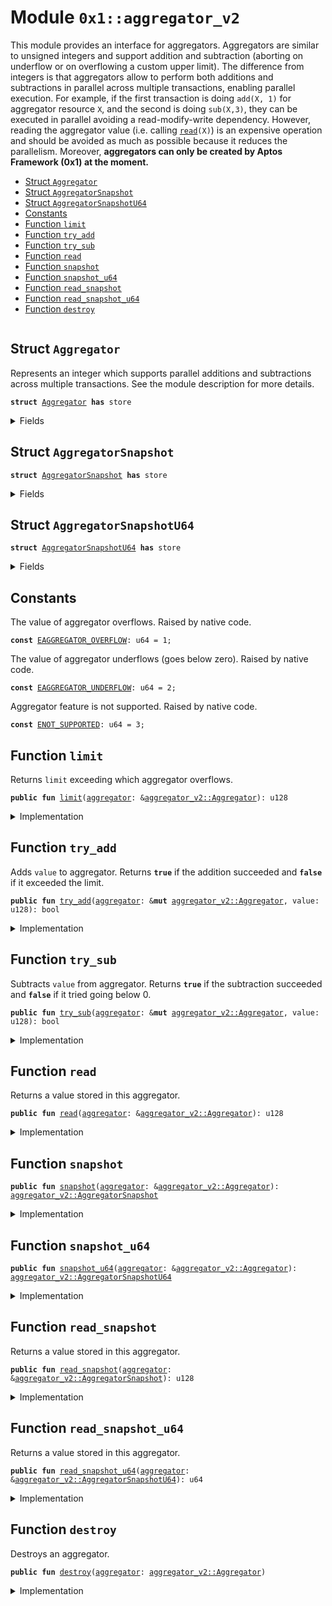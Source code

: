 
<a name="0x1_aggregator_v2"></a>

# Module `0x1::aggregator_v2`

This module provides an interface for aggregators. Aggregators are similar to
unsigned integers and support addition and subtraction (aborting on underflow
or on overflowing a custom upper limit). The difference from integers is that
aggregators allow to perform both additions and subtractions in parallel across
multiple transactions, enabling parallel execution. For example, if the first
transaction is doing <code>add(X, 1)</code> for aggregator resource <code>X</code>, and the second
is doing <code>sub(X,3)</code>, they can be executed in parallel avoiding a read-modify-write
dependency.
However, reading the aggregator value (i.e. calling <code><a href="aggregator_v2.md#0x1_aggregator_v2_read">read</a>(X)</code>) is an expensive
operation and should be avoided as much as possible because it reduces the
parallelism. Moreover, **aggregators can only be created by Aptos Framework (0x1)
at the moment.**


-  [Struct `Aggregator`](#0x1_aggregator_v2_Aggregator)
-  [Struct `AggregatorSnapshot`](#0x1_aggregator_v2_AggregatorSnapshot)
-  [Struct `AggregatorSnapshotU64`](#0x1_aggregator_v2_AggregatorSnapshotU64)
-  [Constants](#@Constants_0)
-  [Function `limit`](#0x1_aggregator_v2_limit)
-  [Function `try_add`](#0x1_aggregator_v2_try_add)
-  [Function `try_sub`](#0x1_aggregator_v2_try_sub)
-  [Function `read`](#0x1_aggregator_v2_read)
-  [Function `snapshot`](#0x1_aggregator_v2_snapshot)
-  [Function `snapshot_u64`](#0x1_aggregator_v2_snapshot_u64)
-  [Function `read_snapshot`](#0x1_aggregator_v2_read_snapshot)
-  [Function `read_snapshot_u64`](#0x1_aggregator_v2_read_snapshot_u64)
-  [Function `destroy`](#0x1_aggregator_v2_destroy)


<pre><code></code></pre>



<a name="0x1_aggregator_v2_Aggregator"></a>

## Struct `Aggregator`

Represents an integer which supports parallel additions and subtractions
across multiple transactions. See the module description for more details.


<pre><code><b>struct</b> <a href="aggregator_v2.md#0x1_aggregator_v2_Aggregator">Aggregator</a> <b>has</b> store
</code></pre>



<details>
<summary>Fields</summary>


<dl>
<dt>
<code>value: u128</code>
</dt>
<dd>

</dd>
<dt>
<code>limit: u128</code>
</dt>
<dd>

</dd>
</dl>


</details>

<a name="0x1_aggregator_v2_AggregatorSnapshot"></a>

## Struct `AggregatorSnapshot`



<pre><code><b>struct</b> <a href="aggregator_v2.md#0x1_aggregator_v2_AggregatorSnapshot">AggregatorSnapshot</a> <b>has</b> store
</code></pre>



<details>
<summary>Fields</summary>


<dl>
<dt>
<code>value: u128</code>
</dt>
<dd>

</dd>
</dl>


</details>

<a name="0x1_aggregator_v2_AggregatorSnapshotU64"></a>

## Struct `AggregatorSnapshotU64`



<pre><code><b>struct</b> <a href="aggregator_v2.md#0x1_aggregator_v2_AggregatorSnapshotU64">AggregatorSnapshotU64</a> <b>has</b> store
</code></pre>



<details>
<summary>Fields</summary>


<dl>
<dt>
<code>value: u64</code>
</dt>
<dd>

</dd>
</dl>


</details>

<a name="@Constants_0"></a>

## Constants


<a name="0x1_aggregator_v2_EAGGREGATOR_OVERFLOW"></a>

The value of aggregator overflows. Raised by native code.


<pre><code><b>const</b> <a href="aggregator_v2.md#0x1_aggregator_v2_EAGGREGATOR_OVERFLOW">EAGGREGATOR_OVERFLOW</a>: u64 = 1;
</code></pre>



<a name="0x1_aggregator_v2_EAGGREGATOR_UNDERFLOW"></a>

The value of aggregator underflows (goes below zero). Raised by native code.


<pre><code><b>const</b> <a href="aggregator_v2.md#0x1_aggregator_v2_EAGGREGATOR_UNDERFLOW">EAGGREGATOR_UNDERFLOW</a>: u64 = 2;
</code></pre>



<a name="0x1_aggregator_v2_ENOT_SUPPORTED"></a>

Aggregator feature is not supported. Raised by native code.


<pre><code><b>const</b> <a href="aggregator_v2.md#0x1_aggregator_v2_ENOT_SUPPORTED">ENOT_SUPPORTED</a>: u64 = 3;
</code></pre>



<a name="0x1_aggregator_v2_limit"></a>

## Function `limit`

Returns <code>limit</code> exceeding which aggregator overflows.


<pre><code><b>public</b> <b>fun</b> <a href="aggregator_v2.md#0x1_aggregator_v2_limit">limit</a>(<a href="aggregator.md#0x1_aggregator">aggregator</a>: &<a href="aggregator_v2.md#0x1_aggregator_v2_Aggregator">aggregator_v2::Aggregator</a>): u128
</code></pre>



<details>
<summary>Implementation</summary>


<pre><code><b>public</b> <b>fun</b> <a href="aggregator_v2.md#0x1_aggregator_v2_limit">limit</a>(<a href="aggregator.md#0x1_aggregator">aggregator</a>: &<a href="aggregator_v2.md#0x1_aggregator_v2_Aggregator">Aggregator</a>): u128 {
    <a href="aggregator.md#0x1_aggregator">aggregator</a>.limit
}
</code></pre>



</details>

<a name="0x1_aggregator_v2_try_add"></a>

## Function `try_add`

Adds <code>value</code> to aggregator.
Returns <code><b>true</b></code> if the addition succeeded and <code><b>false</b></code> if it exceeded the limit.


<pre><code><b>public</b> <b>fun</b> <a href="aggregator_v2.md#0x1_aggregator_v2_try_add">try_add</a>(<a href="aggregator.md#0x1_aggregator">aggregator</a>: &<b>mut</b> <a href="aggregator_v2.md#0x1_aggregator_v2_Aggregator">aggregator_v2::Aggregator</a>, value: u128): bool
</code></pre>



<details>
<summary>Implementation</summary>


<pre><code><b>public</b> <b>native</b> <b>fun</b> <a href="aggregator_v2.md#0x1_aggregator_v2_try_add">try_add</a>(<a href="aggregator.md#0x1_aggregator">aggregator</a>: &<b>mut</b> <a href="aggregator_v2.md#0x1_aggregator_v2_Aggregator">Aggregator</a>, value: u128): bool;
</code></pre>



</details>

<a name="0x1_aggregator_v2_try_sub"></a>

## Function `try_sub`

Subtracts <code>value</code> from aggregator.
Returns <code><b>true</b></code> if the subtraction succeeded and <code><b>false</b></code> if it tried going below 0.


<pre><code><b>public</b> <b>fun</b> <a href="aggregator_v2.md#0x1_aggregator_v2_try_sub">try_sub</a>(<a href="aggregator.md#0x1_aggregator">aggregator</a>: &<b>mut</b> <a href="aggregator_v2.md#0x1_aggregator_v2_Aggregator">aggregator_v2::Aggregator</a>, value: u128): bool
</code></pre>



<details>
<summary>Implementation</summary>


<pre><code><b>public</b> <b>native</b> <b>fun</b> <a href="aggregator_v2.md#0x1_aggregator_v2_try_sub">try_sub</a>(<a href="aggregator.md#0x1_aggregator">aggregator</a>: &<b>mut</b> <a href="aggregator_v2.md#0x1_aggregator_v2_Aggregator">Aggregator</a>, value: u128): bool;
</code></pre>



</details>

<a name="0x1_aggregator_v2_read"></a>

## Function `read`

Returns a value stored in this aggregator.


<pre><code><b>public</b> <b>fun</b> <a href="aggregator_v2.md#0x1_aggregator_v2_read">read</a>(<a href="aggregator.md#0x1_aggregator">aggregator</a>: &<a href="aggregator_v2.md#0x1_aggregator_v2_Aggregator">aggregator_v2::Aggregator</a>): u128
</code></pre>



<details>
<summary>Implementation</summary>


<pre><code><b>public</b> <b>native</b> <b>fun</b> <a href="aggregator_v2.md#0x1_aggregator_v2_read">read</a>(<a href="aggregator.md#0x1_aggregator">aggregator</a>: &<a href="aggregator_v2.md#0x1_aggregator_v2_Aggregator">Aggregator</a>): u128;
</code></pre>



</details>

<a name="0x1_aggregator_v2_snapshot"></a>

## Function `snapshot`



<pre><code><b>public</b> <b>fun</b> <a href="aggregator_v2.md#0x1_aggregator_v2_snapshot">snapshot</a>(<a href="aggregator.md#0x1_aggregator">aggregator</a>: &<a href="aggregator_v2.md#0x1_aggregator_v2_Aggregator">aggregator_v2::Aggregator</a>): <a href="aggregator_v2.md#0x1_aggregator_v2_AggregatorSnapshot">aggregator_v2::AggregatorSnapshot</a>
</code></pre>



<details>
<summary>Implementation</summary>


<pre><code><b>public</b> <b>native</b> <b>fun</b> <a href="aggregator_v2.md#0x1_aggregator_v2_snapshot">snapshot</a>(<a href="aggregator.md#0x1_aggregator">aggregator</a>: &<a href="aggregator_v2.md#0x1_aggregator_v2_Aggregator">Aggregator</a>): <a href="aggregator_v2.md#0x1_aggregator_v2_AggregatorSnapshot">AggregatorSnapshot</a>;
</code></pre>



</details>

<a name="0x1_aggregator_v2_snapshot_u64"></a>

## Function `snapshot_u64`



<pre><code><b>public</b> <b>fun</b> <a href="aggregator_v2.md#0x1_aggregator_v2_snapshot_u64">snapshot_u64</a>(<a href="aggregator.md#0x1_aggregator">aggregator</a>: &<a href="aggregator_v2.md#0x1_aggregator_v2_Aggregator">aggregator_v2::Aggregator</a>): <a href="aggregator_v2.md#0x1_aggregator_v2_AggregatorSnapshotU64">aggregator_v2::AggregatorSnapshotU64</a>
</code></pre>



<details>
<summary>Implementation</summary>


<pre><code><b>public</b> <b>native</b> <b>fun</b> <a href="aggregator_v2.md#0x1_aggregator_v2_snapshot_u64">snapshot_u64</a>(<a href="aggregator.md#0x1_aggregator">aggregator</a>: &<a href="aggregator_v2.md#0x1_aggregator_v2_Aggregator">Aggregator</a>): <a href="aggregator_v2.md#0x1_aggregator_v2_AggregatorSnapshotU64">AggregatorSnapshotU64</a>;
</code></pre>



</details>

<a name="0x1_aggregator_v2_read_snapshot"></a>

## Function `read_snapshot`

Returns a value stored in this aggregator.


<pre><code><b>public</b> <b>fun</b> <a href="aggregator_v2.md#0x1_aggregator_v2_read_snapshot">read_snapshot</a>(<a href="aggregator.md#0x1_aggregator">aggregator</a>: &<a href="aggregator_v2.md#0x1_aggregator_v2_AggregatorSnapshot">aggregator_v2::AggregatorSnapshot</a>): u128
</code></pre>



<details>
<summary>Implementation</summary>


<pre><code><b>public</b> <b>native</b> <b>fun</b> <a href="aggregator_v2.md#0x1_aggregator_v2_read_snapshot">read_snapshot</a>(<a href="aggregator.md#0x1_aggregator">aggregator</a>: &<a href="aggregator_v2.md#0x1_aggregator_v2_AggregatorSnapshot">AggregatorSnapshot</a>): u128;
</code></pre>



</details>

<a name="0x1_aggregator_v2_read_snapshot_u64"></a>

## Function `read_snapshot_u64`

Returns a value stored in this aggregator.


<pre><code><b>public</b> <b>fun</b> <a href="aggregator_v2.md#0x1_aggregator_v2_read_snapshot_u64">read_snapshot_u64</a>(<a href="aggregator.md#0x1_aggregator">aggregator</a>: &<a href="aggregator_v2.md#0x1_aggregator_v2_AggregatorSnapshotU64">aggregator_v2::AggregatorSnapshotU64</a>): u64
</code></pre>



<details>
<summary>Implementation</summary>


<pre><code><b>public</b> <b>native</b> <b>fun</b> <a href="aggregator_v2.md#0x1_aggregator_v2_read_snapshot_u64">read_snapshot_u64</a>(<a href="aggregator.md#0x1_aggregator">aggregator</a>: &<a href="aggregator_v2.md#0x1_aggregator_v2_AggregatorSnapshotU64">AggregatorSnapshotU64</a>): u64;
</code></pre>



</details>

<a name="0x1_aggregator_v2_destroy"></a>

## Function `destroy`

Destroys an aggregator.


<pre><code><b>public</b> <b>fun</b> <a href="aggregator_v2.md#0x1_aggregator_v2_destroy">destroy</a>(<a href="aggregator.md#0x1_aggregator">aggregator</a>: <a href="aggregator_v2.md#0x1_aggregator_v2_Aggregator">aggregator_v2::Aggregator</a>)
</code></pre>



<details>
<summary>Implementation</summary>


<pre><code><b>public</b> <b>native</b> <b>fun</b> <a href="aggregator_v2.md#0x1_aggregator_v2_destroy">destroy</a>(<a href="aggregator.md#0x1_aggregator">aggregator</a>: <a href="aggregator_v2.md#0x1_aggregator_v2_Aggregator">Aggregator</a>);
</code></pre>



</details>


[move-book]: https://aptos.dev/move/book/SUMMARY
